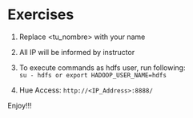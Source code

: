 # Exercises

1. Replace <tu_nombre> with your name

2. All IP will be informed by instructor

3. To execute commands as hdfs user, run following:  
`su - hdfs or export HADOOP_USER_NAME=hdfs`

4. Hue Access:
`http://<IP_Address>:8888/`

Enjoy!!!
